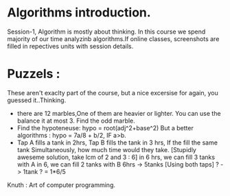 # Algorithms introduction.

Session-1, Algorithm is mostly about thinking. In this course we spend majority of our time 
analyzinb algorithms.If online classes, screenshots are filled in repectives units with session
details.



# Puzzels : 

These aren't exaclty part of the course, but a nice excersise for again, you guessed it..Thinking.

- there are 12 marbles,One of them are heavier or lighter. You can use the balance it at most 3.
   Find the odd marble.
- Find the hypoteneuse: hypo = root(adj^2+base^2)
  But a better algorithms : hypo = 7a/8 + b/2, IF a>b.
- Tap A fills a tank in 2hrs, Tap B fills the tank in 3 hrs, If the fill the same tank
  Simultaneously, how much time would they take.
  [Stupidly aweseme solution, take lcm of 2 and 3 : 6]
  in 6 hrs, we can fill 3 tanks with A
  in 6, we can fill 2 tanks with B
  6hrs -> 5tanks [Using both taps]
  ? -> 1tank
  ? = 1*6/5

Knuth : Art of computer programming.

